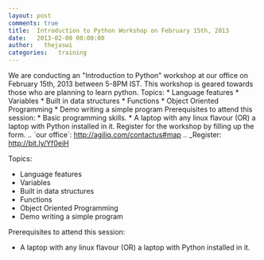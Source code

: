 ```yaml
---
layout: post
comments: true
title:  Introduction to Python Workshop on February 15th, 2013
date:   2013-02-08 00:00:00
author:   thejaswi
categories:   training
---
```


We are conducting an \"Introduction to Python\" workshop at our office on February 15th, 2013 between 5-8PM IST. This workshop
is geared towards those who are planning to learn python. Topics: \* Language features \* Variables \* Built in data structures \*
Functions \* Object Oriented Programming \* Demo writing a simple program Prerequisites to attend this session: \* Basic programming
skills. \* A laptop with any linux flavour (OR) a laptop with Python installed in it. Register for the workshop by filling up the form.
.. \`our office\`: <http://agiliq.com/contactus#map> .. \_Register: <http://bit.ly/Yf0eiH>

Topics:

-   Language features
-   Variables
-   Built in data structures
-   Functions
-   Object Oriented Programming
-   Demo writing a simple program

Prerequisites to attend this session:

-   A laptop with any linux flavour (OR) a laptop with Python installed
    in it.
